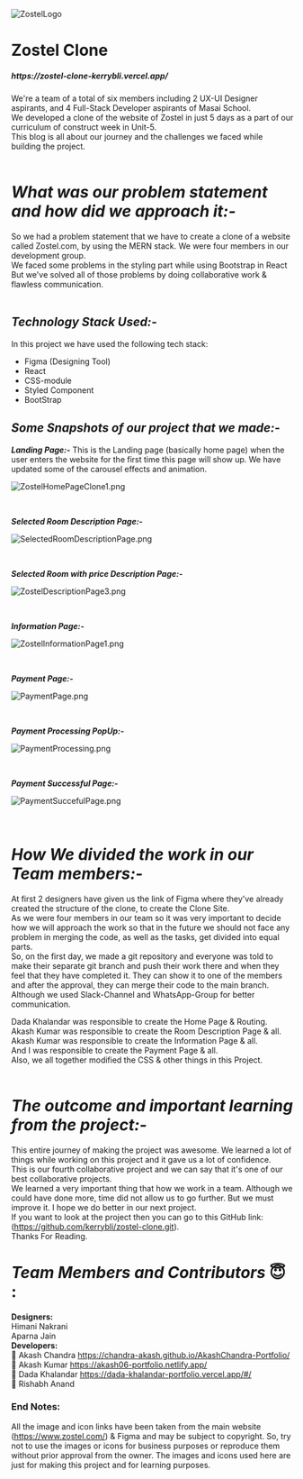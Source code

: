 ![ZostelLogo](https://user-images.githubusercontent.com/83694840/146682423-9bed17e3-83f7-412f-b5de-a0fe01f4f9bd.png)

<h1> Zostel Clone </h1>
<h5>https://zostel-clone-kerrybli.vercel.app/</h5>


We're a team of a total of six members including 2 UX-UI Designer aspirants, and 4 Full-Stack Developer aspirants of Masai School. <br />
We developed a clone of the website of Zostel in just 5 days as a part of our curriculum of construct week in Unit-5.  <br /> 
This blog is all about our journey and the challenges we faced while building the project. 
<br />
<br />

# *What was our problem statement and how did we approach it:-* <br />
So we had a problem statement that we have to create a clone of a website called Zostel.com, by using the MERN stack. We were four members in our development group. <br /> 
We faced some problems in the styling part while using Bootstrap in React <br />
But we've solved all of those problems by doing collaborative work & flawless communication.
<br />
<br />

## *Technology Stack Used:-* <br />
In this project we have used the following tech stack: <br />
- Figma (Designing Tool)
- React
- CSS-module
- Styled Component
- BootStrap

## *Some Snapshots of our project that we made:-* <br />

***Landing Page:-*** This is the Landing page (basically home page) when the user enters the website for the first time this page will show up. We have updated some of the carousel effects and animation. 

![ZostelHomePageClone1.png](https://cdn.hashnode.com/res/hashnode/image/upload/v1639907714117/SGpYKH91d.png)


<br />

***Selected Room Description Page:-***

![SelectedRoomDescriptionPage.png](https://cdn.hashnode.com/res/hashnode/image/upload/v1639909213318/VFWtRkDcl.png)


<br />

***Selected Room with price Description Page:-***

![ZostelDescriptionPage3.png](https://cdn.hashnode.com/res/hashnode/image/upload/v1639909643763/fRRYu-68u.png)


<br />

***Information Page:-***


![ZostelInformationPage1.png](https://cdn.hashnode.com/res/hashnode/image/upload/v1639925486430/LeX4WZrFB.png)



<br />

***Payment Page:-***

![PaymentPage.png](https://cdn.hashnode.com/res/hashnode/image/upload/v1639925831118/bceZJZ-QW.png)


<br />

***Payment Processing PopUp:-***

![PaymentProcessing.png](https://cdn.hashnode.com/res/hashnode/image/upload/v1639926032360/5iqjPh9Zs9.png)


<br />

***Payment Successful Page:-***

![PaymentSuccefulPage.png](https://cdn.hashnode.com/res/hashnode/image/upload/v1639926124751/vMdXWbonap.png)


<br />

# *How We divided the work in our Team members:-* <br />

At first 2 designers have given us the link of Figma where they've already created the structure of the clone, to create the Clone Site. <br />
As we were four members in our team so it was very important to decide how we will approach the work so that in the future we should not face any problem in merging the code, as well as the tasks, get divided into equal parts. <br />
 So, on the first day, we made a git repository and everyone was told to make their separate git branch and push their work there and when they feel that they have completed it. They can show it to one of the members and after the approval, they can merge their code to the main branch. <br />
Although we used Slack-Channel and WhatsApp-Group for better communication. <br/>

Dada Khalandar was responsible to create the Home Page & Routing. <br />
Akash Kumar was responsible to create the Room Description Page & all. <br />
Akash Kumar was responsible to create the Information Page & all. <br />
And I was responsible to create the Payment Page & all. <br />
Also, we all together modified the CSS & other things in this Project. <br /><br />


# *The outcome and important learning from the project:-* <br />

This entire journey of making the project was awesome. We learned a lot of things while working on this project and it gave us a lot of confidence. <br />
 This is our fourth collaborative project and we can say that it's one of our best collaborative projects. <br />
We learned a very important thing that how we work in a team. Although we could have done more, time did not allow us to go further. But we must improve it. I hope we do better in our next project. <br />
 If you want to look at the project then you can go to this GitHub link: (https://github.com/kerrybli/zostel-clone.git). <br />
Thanks For Reading. <br /> 

# *Team Members and Contributors* 😇 : <br />

**Designers:** <br />
Himani Nakrani <br />
Aparna Jain <br />
**Developers:** <br />
👤 Akash Chandra    https://chandra-akash.github.io/AkashChandra-Portfolio/ <br />
👤 Akash Kumar   https://akash06-portfolio.netlify.app/ <br />
👤 Dada Khalandar   https://dada-khalandar-portfolio.vercel.app/#/ <br />
👤 Rishabh Anand <br /> 


### End Notes: <br />
 All the image and icon links have been taken from the main website (https://www.zostel.com/) & Figma and may be subject to copyright. So, try not to use the images or icons for business purposes or reproduce them without prior approval from the owner. The images and icons used here are just for making this project and for learning purposes.

